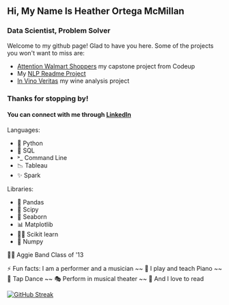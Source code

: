 ## Hi, My Name Is Heather Ortega McMillan

### Data Scientist, Problem Solver

Welcome to my github page! Glad to have you here. Some of the projects you won't want to miss are:
- [Attention Walmart Shoppers](https://github.com/Attention-Walmart-Shoppers/capstone) my capstone project from Codeup
- My [NLP Readme Project](https://github.com/heather-desiree-carl-NLP-project/NLP-group-project)
- [In Vino Veritas](https://github.com/HeatherOrtegaMcMillan/in_vino_veritas) my wine analysis project

### Thanks for stopping by! 

#### You can connect with me through [LinkedIn](https://www.linkedin.com/in/heatheromcmillan/)

Languages: 
- 🐍 Python
- 🥞 SQL
- ˃_ Command Line
- 📉 Tableau
- ✨ Spark

Libraries:
- 🐼 Pandas
- 🧪 Scipy
- 🌊 Seaborn
- 📊 Matplotlib
- 👩‍🔬 Scikit learn
- 🔢 Numpy

👍🏻 Aggie Band Class of '13

⚡ Fun facts: I am a performer and a musician ~~ 🎹 I play and teach Piano ~~ 💃 Tap Dance ~~ 🎭 Perform in musical theater ~~ 📖 And I love to read  

[![GitHub Streak](https://github-readme-streak-stats.herokuapp.com/?user=HeatherOrtegaMcMillan&theme=vue-dark)](https://git.io/streak-stats)


<!--
**HeatherOrtegaMcMillan/HeatherOrtegaMcMillan** is a ✨ _special_ ✨ repository because its `README.md` (this file) appears on your GitHub profile.
